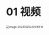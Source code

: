 # 01 视频

<img src="https://cvp.oss-cn-shanghai.aliyuncs.com/202410252202177.png" alt="image-20241025220216516" style="zoom:50%;" />

